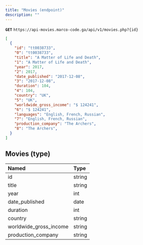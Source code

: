 ```yaml
---
title: "Movies (endpoint)"
description: ""
---
```



**`GET`** `https://api-movies.marco-code.ga/api/v1/movies.php?{id}`


```json
[
  {
    "id": "tt0038733",
    "0": "tt0038733",
    "title": "A Matter of Life and Death",
    "1": "A Matter of Life and Death",
    "year": 2017,
    "2": 2017,
    "date_published": "2017-12-08",
    "3": "2017-12-08",
    "duration": 104,
    "4": 104,
    "country": "UK",
    "5": "UK",
    "worldwide_gross_income": "$ 124241",
    "6": "$ 124241",
    "languages": "English, French, Russian",
    "7": "English, French, Russian",
    "production_company": "The Archers",
    "8": "The Archers",
  }
]
```

## Movies (type)

|     Named     |     Type     |
| :------------ | :----------- |
| id             | string       |
| title          | string       |
| year        |  int      |
| date_published      | date |
| duration      | int    |
| country      | string     |
| worldwide_gross_income      | string |
| production_company      | string |

